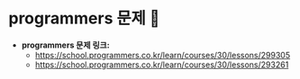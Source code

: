 # programmers 문제 📝

* __programmers 문제 링크:__ 
    * <https://school.programmers.co.kr/learn/courses/30/lessons/299305>
    * <https://school.programmers.co.kr/learn/courses/30/lessons/293261>